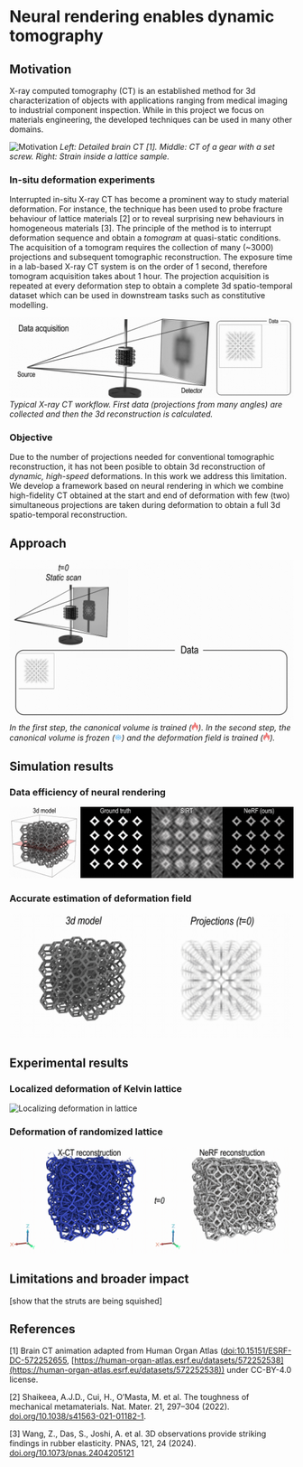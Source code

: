 # Neural rendering enables dynamic tomography

## Motivation

X-ray computed tomography (CT) is an established method for 3d characterization of objects with applications ranging from medical imaging to industrial component inspection.
While in this project we focus on materials engineering, the developed techniques can be used in many other domains.

![Motivation](https://github.com/Neural-Xray/nerfxray/blob/main/assets/motivation.gif?raw=true)
_Left: Detailed brain CT [1]. Middle: CT of a gear with a set screw. Right: Strain inside a lattice sample._

### In-situ deformation experiments

Interrupted in-situ X-ray CT has become a prominent way to study material deformation.
For instance, the technique has been used to probe fracture behaviour of lattice materials [2] or to reveal surprising new behaviours in homogeneous materials [3].
The principle of the method is to interrupt deformation sequence and obtain a _tomogram_ at quasi-static conditions.
The acquisition of a tomogram requires the collection of many (~3000) projections and subsequent tomographic reconstruction.
The exposure time in a lab-based X-ray CT system is on the order of 1 second, therefore tomogram acquisition takes about 1 hour.
The projection acquisition is repeated at every deformation step to obtain a complete 3d spatio-temporal dataset which can be used in downstream tasks such as constitutive modelling.

![CT acquisition](https://github.com/Neural-Xray/nerfxray/blob/main/assets/insitu.gif?raw=true)
_Typical X-ray CT workflow. First data (projections from many angles) are collected and then the 3d reconstruction is calculated._

### Objective

Due to the number of projections needed for conventional tomographic reconstruction, it has not been posible to obtain 3d reconstruction of _dynamic, high-speed_ deformations.
In this work we address this limitation.
We develop a framework based on neural rendering in which we combine high-fidelity CT obtained at the start and end of deformation with few (two) simultaneous projections are taken during deformation to obtain a full 3d spatio-temporal reconstruction.

## Approach

![Illustration of framework](https://github.com/Neural-Xray/nerfxray/blob/main/assets/framework.gif?raw=true)
_In the first step, the canonical volume is trained (<img src="assets/fire.svg" alt="fire" width="12"/>). In the second step, the canonical volume is frozen (<img src="assets/snowflake.svg" alt="snowflake" width="12"/>) and the deformation field is trained (<img src="assets/fire.svg" alt="fire" width="12"/>)._

## Simulation results

### Data efficiency of neural rendering

![Data efficiency of neural rendering](https://github.com/Neural-Xray/nerfxray/blob/main/assets/efficiency.gif?raw=true)

### Accurate estimation of deformation field

![Known deformation field](https://github.com/Neural-Xray/nerfxray/blob/main/assets/simulated.gif?raw=true)

## Experimental results

### Localized deformation of Kelvin lattice

![Localizing deformation in lattice](https://github.com/Neural-Xray/nerfxray/blob/main/assets/localized.gif?raw=true)

### Deformation of randomized lattice

![Randomized lattice](https://github.com/Neural-Xray/nerfxray/blob/main/assets/randomized.gif?raw=true)

## Limitations and broader impact

[show that the struts are being squished]

## References

[1] Brain CT animation adapted from Human Organ Atlas ([doi:10.15151/ESRF-DC-572252655](http://doi.org/10.15151/ESRF-DC-572252655), [https://human-organ-atlas.esrf.eu/datasets/572252538](https://human-organ-atlas.esrf.eu/datasets/572252538)) under CC-BY-4.0 license.

[2] Shaikeea, A.J.D., Cui, H., O’Masta, M. et al. The toughness of mechanical metamaterials. Nat. Mater. 21, 297–304 (2022). [doi.org/10.1038/s41563-021-01182-1](https://doi.org/10.1038/s41563-021-01182-1).

[3] Wang, Z., Das, S., Joshi, A. et al. 3D observations provide striking findings in rubber elasticity. PNAS, 121, 24 (2024). [doi.org/10.1073/pnas.2404205121](https://doi.org/10.1073/pnas.2404205121)
